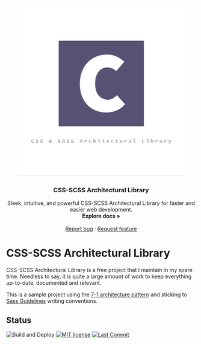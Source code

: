 <p align="center">
   <img src="https://github.com/OnlineCoderbd/CSS-SCSS-Architectural-Library/blob/master/logo.png" alt="logo">
</p>

<h3 align="center">CSS-SCSS Architectural Library</h3>

<p align="center">
  Sleek, intuitive, and powerful CSS-SCSS Architectural Library for faster and easier web development.
  <br>
  <strong>Explore docs »</strong>
  <br>
  <br>
  <a href="https://github.com/OnlineCoderbd/CSS-SCSS-Architectural-Library/issues/new?template=bug.md">Report bug</a>
  ·
  <a href="https://github.com/OnlineCoderbd/CSS-SCSS-Architectural-Library/issues/new?template=feature.md&labels=feature">Request feature</a>
</p>

# CSS-SCSS Architectural Library

CSS-SCSS Architectural Library is a free project that I maintain in my spare time. Needless to say, it is quite a large amount of work to keep everything up-to-date, documented and relevant. 

This is a sample project using the [7-1 architecture pattern](https://sass-guidelin.es/#architecture) and sticking to [Sass Guidelines](https://sass-guidelin.es/) writing conventions.

## Status
![Build and Deploy](https://github.com/OnlineCoderbd/SAL/workflows/Build%20and%20Deploy/badge.svg)
[![MIT license](https://img.shields.io/github/license/OnlineCoderbd/SAL)](https://github.com/OnlineCoderbd/SAL/blob/master/LICENSE)
[![Last Commit](https://img.shields.io/github/last-commit/OnlineCoderbd/SAL?label=last%20commit)](https://github.com/OnlineCoderbd/SAL/commits/gh-pages)



